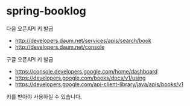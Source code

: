 # spring-booklog

다음 오픈API 키 발급
- http://developers.daum.net/services/apis/search/book
- http://developers.daum.net/console

구글 오픈API 키 발급
- https://console.developers.google.com/home/dashboard
- https://developers.google.com/books/docs/v1/using
- https://developers.google.com/api-client-library/java/apis/books/v1

키를 받아야 사용하실 수 있습니다.
